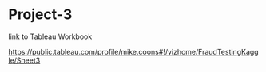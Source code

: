 # Project-3

link to Tableau Workbook

https://public.tableau.com/profile/mike.coons#!/vizhome/FraudTestingKaggle/Sheet3
